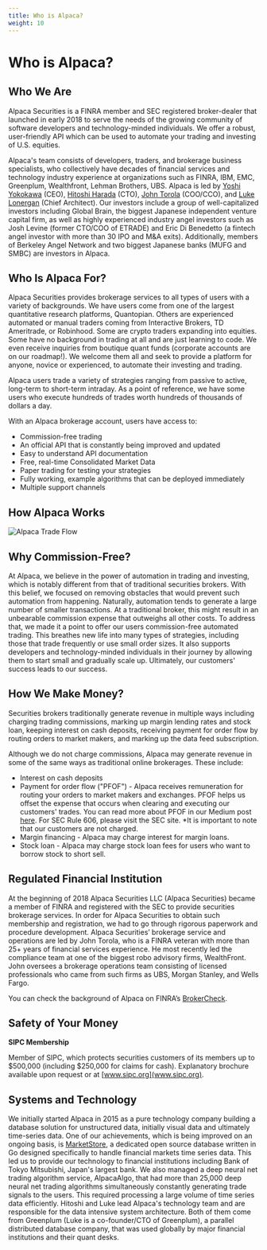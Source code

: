 ```yaml
---
title: Who is Alpaca?
weight: 10
---
```


# Who is Alpaca?

## Who We Are

Alpaca Securities is a FINRA member and SEC registered broker-dealer that launched in early 2018 to serve the needs 
of the growing community of software developers and technology-minded individuals. We offer a robust, user-friendly
API which can be used to automate your trading and investing of U.S. equities.

Alpaca's team consists of developers, traders, and brokerage business specialists, who collectively have decades of
financial services and technology industry experience at organizations such as FINRA, IBM, EMC, Greenplum, 
Wealthfront, Lehman Brothers, UBS. Alpaca is led by [Yoshi Yokokawa](https://www.linkedin.com/in/yoshiyokokawa/) (CEO),
[Hitoshi Harada](https://www.linkedin.com/in/hitoshi-harada-02b01425/) (CTO), [John Torola](https://www.linkedin.com/in/johnttorola/) (COO/CCO), 
and [Luke Lonergan](https://www.linkedin.com/in/lukelonergan/) (Chief Architect). Our investors include a group of 
well-capitalized investors including Global Brain, the biggest Japanese independent venture capital firm, as well as 
highly experienced industry angel investors such as Josh Levine (former CTO/COO of ETRADE) and 
Eric Di Benedetto (a fintech angel investor with more than 30 IPO and M&A exits). Additionally, members of Berkeley 
Angel Network and two biggest Japanese banks (MUFG and SMBC) are investors in Alpaca.

## Who Is Alpaca For?

Alpaca Securities provides brokerage services to all types of users with a variety of backgrounds. We have
users come from one of the largest quantitative research platforms, Quantopian. Others are experienced 
automated or manual traders coming from Interactive Brokers, TD Ameritrade, or Robinhood. Some are 
crypto traders expanding into equities. Some have no background in trading at all and are just learning 
to code. We even receive inquiries from boutique quant funds (corporate accounts are on our roadmap!). 
We welcome them all and seek to provide a platform for anyone, novice or experienced, to automate their 
investing and trading.

Alpaca users trade a variety of strategies ranging from passive to active, long-term to short-term intraday. 
As a point of reference, we have some users who execute hundreds of trades worth hundreds of thousands
of dollars a day. 

With an Alpaca brokerage account, users have access to:

* Commission-free trading
* An official API that is constantly being improved and updated
* Easy to understand API documentation
* Free, real-time Consolidated Market Data
* Paper trading for testing your strategies
* Fully working, example algorithms that can be deployed immediately
* Multiple support channels

## How Alpaca Works

![Alpaca Trade Flow](/images/trade-flow.png)

## Why Commission-Free?

At Alpaca, we believe in the power of automation in trading and investing, which is notably different from that of 
traditional securities brokers. With this belief, we focused on removing obstacles that would prevent such automation 
from happening. Naturally, automation tends to generate a large number of smaller transactions. At a traditional broker, 
this might result in an unbearable commission expense that outweighs all other costs. To address that, we 
made it a point to offer our users commission-free automated trading. This breathes new life into many 
types of strategies, including those that trade frequently or use small order sizes. It also supports 
developers and technology-minded individuals in their journey by allowing them to start small and 
gradually scale up. Ultimately, our customers' success leads to our success. 

## How We Make Money? 

Securities brokers traditionally generate revenue in multiple ways including charging trading commissions, marking 
up margin lending rates and stock loan, keeping interest on cash deposits, receiving payment for order flow by routing orders to 
market makers, and marking up the data feed subscription. 

Although we do not charge commissions, Alpaca may generate revenue in some of the same ways as traditional online 
brokerages. These include:

* Interest on cash deposits
* Payment for order flow ("PFOF") - Alpaca receives remuneration for routing your orders to
market makers and exchanges. PFOF helps us offset the expense that occurs when clearing and executing our
customers' trades. You can read more about PFOF in our Medium post 
[here](https://medium.com/automation-generation/commission-free-trading-is-it-helping-or-hurting-you-dc5fdc22ca6a).
For SEC Rule 606, please visit the SEC site. *It is important to note that our customers are not charged.
* Margin financing - Alpaca may charge interest for margin loans.
* Stock loan - Alpaca may charge stock loan fees for users who want to borrow stock to short sell.

## Regulated Financial Institution

At the beginning of 2018 Alpaca Securities LLC (Alpaca Securities) became a member of FINRA and registered 
with the SEC to provide securities brokerage services. In order for Alpaca Securities to obtain such 
membership and registration, we had to go through rigorous paperwork and procedure development. Alpaca 
Securities’ brokerage service and operations are led by John Torola, who is a FINRA veteran with more than 
25+ years of financial services experience. He most recently led the compliance team at one of the biggest 
robo advisory firms, WealthFront. John oversees a brokerage operations team consisting of licensed 
professionals who came from such firms as UBS, Morgan Stanley, and Wells Fargo.

You can check the background of Alpaca on FINRA’s [BrokerCheck](https://brokercheck.finra.org/firm/summary/288202).

## Safety of Your Money
**SIPC Membership**

Member of SIPC, which protects securities customers of its members up to $500,000 (including $250,000 for 
claims for cash). Explanatory brochure available upon request or at [www.sipc.org](www.sipc.org).

## Systems and Technology
We initially started Alpaca in 2015 as a pure technology company building a database solution for unstructured data, 
initially visual data and ultimately time-series data. One of our achievements, which is being improved on an ongoing 
basis, is [MarketStore](https://github.com/alpacahq/marketstore), a dedicated open source database written in Go designed 
specifically to handle financial markets time series data. This led us to provide our technology to financial 
institutions including Bank of Tokyo Mitsubishi, Japan's largest bank. We also managed a deep neural net trading 
algorithm service, AlpacaAlgo, that had more than 25,000 deep neural net trading algorithms simultaneously constantly 
generating trade signals to the users. This required processing a large volume of time series data efficiently. 
Hitoshi and Luke lead Alpaca's technology team and are responsible for the data intensive system architecture. 
Both of them come from Greenplum (Luke is a co-founder/CTO of Greenplum), a parallel distributed database company, 
that was used globally by major financial institutions and their quant desks.  